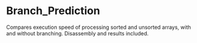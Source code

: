 # Branch_Prediction
Compares execution speed of processing sorted and unsorted arrays, with and without branching. Disassembly and results included.
